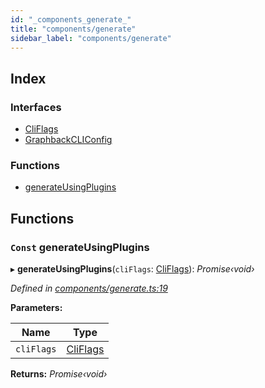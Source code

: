 ```yaml
---
id: "_components_generate_"
title: "components/generate"
sidebar_label: "components/generate"
---
```


## Index

### Interfaces

* [CliFlags](../interfaces/_components_generate_.cliflags.md)
* [GraphbackCLIConfig](../interfaces/_components_generate_.graphbackcliconfig.md)

### Functions

* [generateUsingPlugins](_components_generate_.md#const-generateusingplugins)

## Functions

### `Const` generateUsingPlugins

▸ **generateUsingPlugins**(`cliFlags`: [CliFlags](../interfaces/_components_generate_.cliflags.md)): *Promise‹void›*

*Defined in [components/generate.ts:19](https://github.com/aerogear/graphback/blob/bc616b51/packages/graphback-cli/src/components/generate.ts#L19)*

**Parameters:**

Name | Type |
------ | ------ |
`cliFlags` | [CliFlags](../interfaces/_components_generate_.cliflags.md) |

**Returns:** *Promise‹void›*
